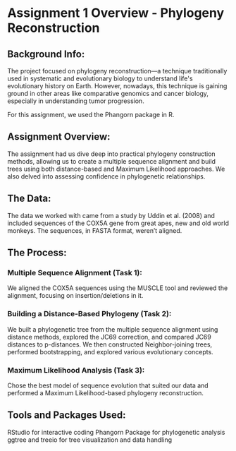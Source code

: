 # Assignment 1 Overview - Phylogeny Reconstruction

## Background Info:
The project focused on phylogeny reconstruction—a technique traditionally used in systematic and evolutionary biology to understand life's evolutionary history on Earth. 
However, nowadays, this technique is gaining ground in other areas like comparative genomics and cancer biology, especially in understanding tumor progression. 

For this assignment, we used the Phangorn package in R.

## Assignment Overview:
The assignment had us dive deep into practical phylogeny construction methods, allowing us to create a multiple sequence alignment and build trees 
using both distance-based and Maximum Likelihood approaches. We also delved into assessing confidence in phylogenetic relationships.

## The Data:
The data we worked with came from a study by Uddin et al. (2008) and included sequences of the COX5A gene from great apes, new and old world monkeys. 
The sequences, in FASTA format, weren’t aligned.

## The Process:
### Multiple Sequence Alignment (Task 1):
We aligned the COX5A sequences using the MUSCLE tool and reviewed the alignment, focusing on insertion/deletions in it.
### Building a Distance-Based Phylogeny (Task 2):
We built a phylogenetic tree from the multiple sequence alignment using distance methods, explored the JC69 correction, and compared JC69 distances to p-distances. 
We then constructed Neighbor-joining trees, performed bootstrapping, and explored various evolutionary concepts.
### Maximum Likelihood Analysis (Task 3):
Chose the best model of sequence evolution that suited our data and performed a Maximum Likelihood-based phylogeny reconstruction.

## Tools and Packages Used:
RStudio for interactive coding
Phangorn Package for phylogenetic analysis
ggtree and treeio for tree visualization and data handling

